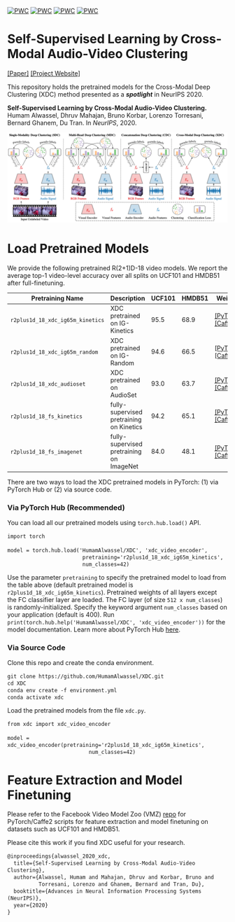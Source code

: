[![PWC](https://img.shields.io/endpoint.svg?url=https://paperswithcode.com/badge/self-supervised-learning-by-cross-modal-audio/self-supervised-action-recognition-on-ucf101)](https://paperswithcode.com/sota/self-supervised-action-recognition-on-ucf101?p=self-supervised-learning-by-cross-modal-audio)
[![PWC](https://img.shields.io/endpoint.svg?url=https://paperswithcode.com/badge/self-supervised-learning-by-cross-modal-audio/self-supervised-action-recognition-on-hmdb51)](https://paperswithcode.com/sota/self-supervised-action-recognition-on-hmdb51?p=self-supervised-learning-by-cross-modal-audio)
[![PWC](https://img.shields.io/endpoint.svg?url=https://paperswithcode.com/badge/self-supervised-learning-by-cross-modal-audio/audio-classification-on-esc-50)](https://paperswithcode.com/sota/audio-classification-on-esc-50?p=self-supervised-learning-by-cross-modal-audio)
[![PWC](https://img.shields.io/endpoint.svg?url=https://paperswithcode.com/badge/self-supervised-learning-by-cross-modal-audio/audio-classification-on-dcase)](https://paperswithcode.com/sota/audio-classification-on-dcase?p=self-supervised-learning-by-cross-modal-audio)

# Self-Supervised Learning by Cross-Modal Audio-Video Clustering
[[Paper]](https://arxiv.org/pdf/1911.12667.pdf)
[[Project Website]](http://humamalwassel.com/publication/xdc/)

This repository holds the pretrained models for the Cross-Modal Deep Clustering (XDC) method presented as a **_spotlight_** in NeurIPS 2020.

**Self-Supervised Learning by Cross-Modal Audio-Video Clustering.**
Humam Alwassel, Dhruv Mahajan, Bruno Korbar, Lorenzo Torresani, Bernard Ghanem, Du Tran. In *NeurIPS*, 2020.

<img src="./img/xdc_pipeline_figure.png">

# Load Pretrained Models 

We provide the following pretrained R(2+1)D-18 video models. We report the average top-1 video-level accuracy over all splits on UCF101 and HMDB51 after full-finetuning.

| Pretraining Name               | Description                    | UCF101 | HMDB51 | Weights |
| -----------------------------  | ------------------------------ | ------ | ------ | --------|
| `r2plus1d_18_xdc_ig65m_kinetics` | XDC pretrained on IG-Kinetics  | 95.5 | 68.9 | [[PyTorch]](https://github.com/HumamAlwassel/XDC/releases/download/model_weights/r2plus1d_18_xdc_ig65m_kinetics-f24f6ffb.pth) [[Caffe2]](https://github.com/HumamAlwassel/XDC/releases/download/model_weights/r2plus1d_18_xdc_ig65m_kinetics-3ece601e.pkl)|
| `r2plus1d_18_xdc_ig65m_random`   | XDC pretrained on IG-Random    | 94.6 | 66.5 | [[PyTorch]](https://github.com/HumamAlwassel/XDC/releases/download/model_weights/r2plus1d_18_xdc_ig65m_random-189d23f4.pth) [[Caffe2]](https://github.com/HumamAlwassel/XDC/releases/download/model_weights/r2plus1d_18_xdc_ig65m_random-dcd2dc42.pkl)|
| `r2plus1d_18_xdc_audioset`       | XDC pretrained on AudioSet     | 93.0 | 63.7 | [[PyTorch]](https://github.com/HumamAlwassel/XDC/releases/download/model_weights/r2plus1d_18_xdc_audioset-f29ffe8f.pth) [[Caffe2]](https://github.com/HumamAlwassel/XDC/releases/download/model_weights/r2plus1d_18_xdc_audioset-6508c8a5.pkl)|
| `r2plus1d_18_fs_kinetics`        | fully-supervised pretraining on Kinetics | 94.2 | 65.1 | [[PyTorch]](https://github.com/HumamAlwassel/XDC/releases/download/model_weights/r2plus1d_18_fs_kinetics-622bdad9.pth) [[Caffe2]](https://github.com/HumamAlwassel/XDC/releases/download/model_weights/r2plus1d_18_fs_kinetics-1b1f26af.pkl)|
| `r2plus1d_18_fs_imagenet`        | fully-supervised pretraining on ImageNet | 84.0 | 48.1 | [[PyTorch]](https://github.com/HumamAlwassel/XDC/releases/download/model_weights/r2plus1d_18_fs_imagenet-ff446670.pth) [[Caffe2]](https://github.com/HumamAlwassel/XDC/releases/download/model_weights/r2plus1d_18_fs_imagenet-0ee8b845.pkl)|

There are two ways to load the XDC pretrained models in PyTorch: (1) via PyTorch Hub or (2) via source code.

### Via PyTorch Hub (Recommended)

You can load all our pretrained models using `torch.hub.load()` API.
```
import torch

model = torch.hub.load('HumamAlwassel/XDC', 'xdc_video_encoder', 
                        pretraining='r2plus1d_18_xdc_ig65m_kinetics',
                        num_classes=42)
```

Use the parameter `pretraining` to specify the pretrained model to load from the table above (default pretrained model is `r2plus1d_18_xdc_ig65m_kinetics`). Pretrained weights of all layers except the FC classifier layer are loaded. The FC layer (of size `512 x num_classes`) is randomly-initialized. Specify the keyword argument `num_classes` based on your application (default is 400).
Run `print(torch.hub.help('HumamAlwassel/XDC', 'xdc_video_encoder'))` for the model documentation. Learn more about PyTorch Hub [here](https://pytorch.org/hub/). 

### Via Source Code

Clone this repo and create the conda environment.
```
git clone https://github.com/HumamAlwassel/XDC.git
cd XDC
conda env create -f environment.yml
conda activate xdc
```

Load the pretrained models from the file `xdc.py`.
```
from xdc import xdc_video_encoder

model = xdc_video_encoder(pretraining='r2plus1d_18_xdc_ig65m_kinetics',
                          num_classes=42)
```

# Feature Extraction and Model Finetuning

Please refer to the Facebook Video Model Zoo (VMZ) [repo](https://github.com/facebookresearch/VMZ) for PyTorch/Caffe2 scripts for feature extraction and model finetuning on datasets such as UCF101 and HMDB51.

Please cite this work if you find XDC useful for your research.
```
@inproceedings{alwassel_2020_xdc,
  title={Self-Supervised Learning by Cross-Modal Audio-Video Clustering},
  author={Alwassel, Humam and Mahajan, Dhruv and Korbar, Bruno and 
          Torresani, Lorenzo and Ghanem, Bernard and Tran, Du},
  booktitle={Advances in Neural Information Processing Systems (NeurIPS)},
  year={2020}
}
```
